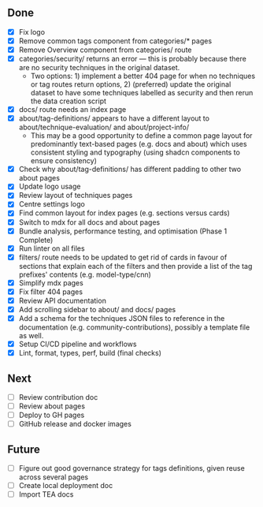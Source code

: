 ## Done

- [x] Fix logo
- [x] Remove common tags component from categories/\* pages
- [x] Remove Overview component from categories/ route
- [x] categories/security/ returns an error — this is probably because there are
      no security techniques in the original dataset.
  - Two options: 1) implement a better 404 page for when no techniques or tag
    routes return options, 2) (preferred) update the original dataset to have
    some techniques labelled as security and then rerun the data creation script
- [x] docs/ route needs an index page
- [x] about/tag-definitions/ appears to have a different layout to
      about/technique-evaluation/ and about/project-info/
  - This may be a good opportunity to define a common page layout for
    predominantly text-based pages (e.g. docs and about) which uses consistent
    styling and typography (using shadcn components to ensure consistency)
- [x] Check why about/tag-definitions/ has different padding to other two about
      pages
- [x] Update logo usage
- [x] Review layout of techniques pages
- [x] Centre settings logo
- [x] Find common layout for index pages (e.g. sections versus cards)
- [x] Switch to mdx for all docs and about pages
- [x] Bundle analysis, performance testing, and optimisation (Phase 1 Complete)
- [x] Run linter on all files
- [x] filters/ route needs to be updated to get rid of cards in favour of
      sections that explain each of the filters and then provide a list of the
      tag prefixes' contents (e.g. model-type/cnn)
- [x] Simplify mdx pages
- [x] Fix filter 404 pages
- [x] Review API documentation
- [x] Add scrolling sidebar to about/ and docs/ pages
- [x] Add a schema for the techniques JSON files to reference in the
      documentation (e.g. community-contributions), possibly a template file as
      well.
- [x] Setup CI/CD pipeline and workflows
- [x] Lint, format, types, perf, build (final checks)

## Next

- [ ] Review contribution doc
- [ ] Review about pages
- [ ] Deploy to GH pages
- [ ] GitHub release and docker images

## Future

- [ ] Figure out good governance strategy for tags definitions, given reuse
      across several pages
- [ ] Create local deployment doc
- [ ] Import TEA docs
